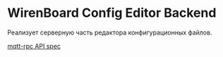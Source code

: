WirenBoard Config Editor Backend
================================

Реализует серверную часть редактора конфигурационных файлов.

[mqtt-rpc API spec](./asyncapi.mqtt-rpc.yml)
